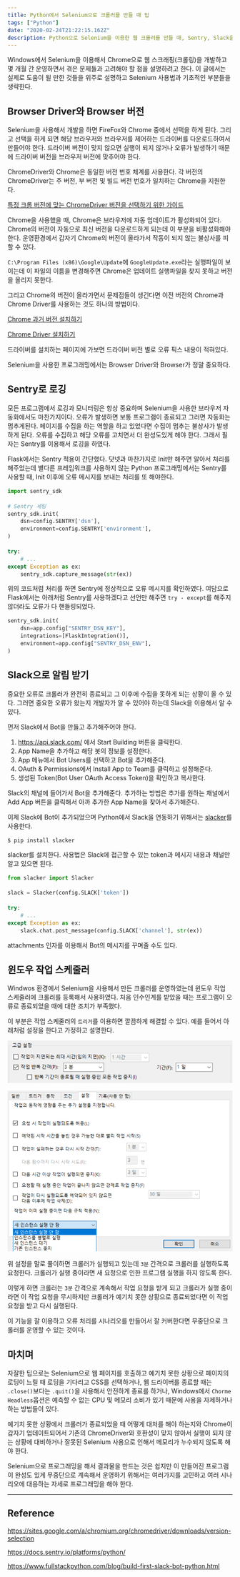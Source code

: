 ```yaml
---
title: Python에서 Selenium으로 크롤러를 만들 때 팁
tags: ["Python"]
date: "2020-02-24T21:22:15.162Z"
description: Python으로 Selenium을 이용한 웹 크롤러를 만들 때, Sentry, Slack을 적용하고 윈도우 스케줄러로 무중단으로 실행하는 방법을 공유합니다.
---
```


Windows에서 Selenium을 이용해서 Chrome으로 웹 스크래핑(크롤링)을 개발하고 몇 개월 간 운영하면서 겪은 문제들과 고려해야 할 점을 설명하려고 한다. 이 글에서는 실제로 도움이 될 만한 것들을 위주로 설명하고 Selenium 사용법과 기초적인 부분들을 생략한다.

## Browser Driver와 Browser 버전

Selenium을 사용해서 개발을 하면 FireFox와 Chrome 중에서 선택을 하게 된다. 그리고 선택을 하게 되면 해당 브라우저와 브라우저를 제어하는 드라이버를 다운로드하여서 만들어야 한다.
드라이버 버전이 맞지 않으면 실행이 되지 않거나 오류가 발생하기 때문에 드라이버 버전을 브라우저 버전에 맞추어야 한다.

ChromeDriver와 Chrome은 동일한 버전 번호 체계를 사용한다. 각 버전의 ChromeDriver는 주 버전, 부 버전 및 빌드 버전 번호가 일치하는 Chrome을 지원한다.

[특정 크롬 버전에 맞는 ChromeDriver 버전을 선택하기 위한 가이드](https://sites.google.com/a/chromium.org/chromedriver/downloads/version-selection)

Chrome을 사용했을 때, Chrome은 브라우저에 자동 업데이트가 활성화되어 있다. Chrome의 버전이 자동으로 최신 버전을 다운로드하게 되는데 이 부분을 비활성화해야 한다. 운영환경에서 갑자기 Chrome의 버전이 올라가서 작동이 되지 않는 불상사를 피할 수 있다.

`C:\Program Files (x86)\Google\Update`에 `GoogleUpdate.exe`라는 실행파일이 보이는데 이 파일의 이름을 변경해주면 Chrome은 업데이트 실행파일을 찾지 못하고 버전을 올리지 못한다.

그리고 Chrome의 버전이 올라가면서 문제점들이 생긴다면 이전 버전의 Chrome과 Chrome Driver를 사용하는 것도 하나의 방법이다.

[Chrome 과거 버전 설치하기](https://www.slimjet.com/chrome/google-chrome-old-version.php)

[Chrome Driver 설치하기](https://chromedriver.chromium.org/downloads)

드라이버를 설치하는 페이지에 가보면 드라이버 버전 별로 오류 픽스 내용이 적혀있다.

Selenium을 사용한 프로그래밍에서는 Browser Driver와 Browser가 정말 중요하다.

## Sentry로 로깅

모든 프로그램에서 로깅과 모니터링은 항상 중요하며 Selenium을 사용한 브라우저 자동화에서도 마찬가지이다. 오류가 발생하면 보통 프로그램이 종료되고 그러면 자동화는 멈추게된다. 페이지를 수집을 하는 역할을 하고 있었다면 수집이 멈추는 불상사가 발생하게 된다. 오류를 수집하고 해당 오류를 고치면서 더 완성도있게 해야 한다. 그래서 필자는 Sentry를 이용해서 로깅을 하였다.

Flask에서는 Sentry 적용이 간단했다.
닷넷과 마찬가지로 Init만 해주면 알아서 처리를 해주었는데 별다른 프레임워크를 사용하지 않는 Python 프로그래밍에서는 Sentry를 사용할 때, Init 이후에 오류 메시지를 보내는 처리를 또 해야한다.

```python
import sentry_sdk

# Sentry 세팅
sentry_sdk.init(
    dsn=config.SENTRY['dsn'],
    environment=config.SENTRY['environment'],
)

try:
    # ...
except Exception as ex:
    sentry_sdk.capture_message(str(ex))
```

위의 코드처럼 처리를 하면 Sentry에 정상적으로 오류 메시지를 확인하였다.
여담으로 Flask에서는 아래처럼 Sentry를 사용하겠다고 선언만 해주면 `try - except`를 해주지 않더라도 오류가 다 핸들링되었다.

```python
sentry_sdk.init(
    dsn=app.config["SENTRY_DSN_KEY"],
    integrations=[FlaskIntegration()],
    environment=app.config["SENTRY_DSN_ENV"],
)
```

## Slack으로 알림 받기

중요한 오류로 크롤러가 완전히 종료되고 그 이후에 수집을 못하게 되는 상황이 올 수 있다. 그러면 중요한 오류가 왔는지 개발자가 알 수 있어야 하는데 Slack을 이용해서 알 수 있다.

먼저 Slack에서 Bot을 만들고 추가해주어야 한다.

01. https://api.slack.com/ 에서 Start Building 버튼을 클릭한다.
02. App Name을 추가하고 해당 봇의 정보를 설정한다.
03. App 메뉴에서 Bot Users를 선택하고 Bot을 추가해준다.
04. OAuth & Permissions에서 Install App to Team를 클릭하고 설정해준다.
05. 생성된 Token(Bot User OAuth Access Token)을 확인하고 복사한다.

Slack의 채널에 들어가서 Bot을 추가해준다. 추가하는 방법은 추가를 원하는 채널에서 Add App 버튼을 클릭해서 아까 추가한 App Name을 찾아서 추가해준다.

이제 Slack에 Bot이 추가되었으며 Python에서 Slack을 연동하기 위해서는 [slacker](https://github.com/os/slacker/)를 사용한다.

```
$ pip install slacker
```

slacker를 설치한다. 사용법은 Slack에 접근할 수 있는 token과 메시지 내용과 채널만 알고 있으면 된다.

```python
from slacker import Slacker

slack = Slacker(config.SLACK['token'])

try:
    # ...
except Exception as ex:
    slack.chat.post_message(config.SLACK['channel'], str(ex))
```

attachments 인자를 이용해서 Bot의 메시지를 꾸며줄 수도 있다.


## 윈도우 작업 스케줄러

Windwos 환경에서 Selenium을 사용해서 만든 크롤러를 운영하였는데 윈도우 작업 스케줄러에 크롤러를 등록해서 사용하였다. 처음 인수인계를 받았을 때는 프로그램이 오류로 종료되었을 때에 대한 조치가 부족했다.

이 부분은 작업 스케줄러의 `트리거`를 이용하면 깔끔하게 해결할 수 있다. 예를 들어서 아래처럼 설정을 한다고 가정하고 설명한다.

![python-selenium-tip1](./python-selenium-tip1.png)

![python-selenium-tip2](./python-selenium-tip2.png)

위 설정을 말로 풀이하면 크롤러가 실행되고 있는데 `3분` 간격으로 크롤러를 실행하도록 요청한다. 크롤러가 실행 중이라면 새 요청으로 인한 프로그램 실행을 하지 않도록 한다.

이렇게 하면 크롤러는 `3분` 간격으로 계속해서 작업 요청을 받게 되고 크롤러가 실행 중이라면 이 작업 요청을 무시하지만 크롤러가 예기치 못한 상황으로 종료되었다면 이 작업 요청을 받고 다시 실행된다.

이 기능을 잘 이용하고 오류 처리를 시나리오를 만들어서 잘 커버한다면 무중단으로 크롤러를 운영할 수 있는 것이다.

## 마치며

자잘한 팁으로는 Selenium으로 웹 페이지를 호출하고 예기치 못한 상황으로 페이지의 로딩이 느릴 때 로딩을 기다리고 CSS를 선택하거나, 웹 드라이버를 종료할 때는 `.close()`보다는 `.quit()`을 사용해서 안전하게 종료를 하거나, Windows에서 `Chorme Headless`옵션은 예측할 수 없는 CPU 및 메모리 소비가 있기 때문에 사용을 자제하거나 하는 방법들이 있다.

예기치 못한 상황에서 크롤러가 종료되었을 때 어떻게 대처를 해야 하는지와 Chrome이 갑자기 업데이트되어서 기존의 ChromeDriver와 호환성이 맞지 않아서 실행이 되지 않는 상황에 대비하거나 잘못된 Selenium 사용으로 인해서 메모리가 누수되지 않도록 해야 한다.

Selenium으로 프로그래밍을 해서 결과물을 만드는 것은 쉽지만 이 만들어진 프로그램이 완성도 있게 무중단으로 계속해서 운영하기 위해서는 여러가지를 고민하고 여러 시나리오에 대응하는 자세로 프로그래밍을 해야 한다.

---
## Reference

https://sites.google.com/a/chromium.org/chromedriver/downloads/version-selection

https://docs.sentry.io/platforms/python/

https://www.fullstackpython.com/blog/build-first-slack-bot-python.html